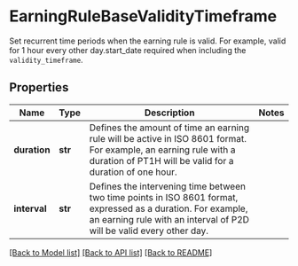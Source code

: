 # EarningRuleBaseValidityTimeframe

Set recurrent time periods when the earning rule is valid. For example, valid for 1 hour every other day.start_date required when including the `validity_timeframe`.

## Properties
Name | Type | Description | Notes
------------ | ------------- | ------------- | -------------
**duration** | **str** | Defines the amount of time an earning rule will be active in ISO 8601 format. For example, an earning rule with a duration of PT1H will be valid for a duration of one hour. | 
**interval** | **str** | Defines the intervening time between two time points in ISO 8601 format, expressed as a duration. For example, an earning rule with an interval of P2D will be valid every other day. | 

[[Back to Model list]](../README.md#documentation-for-models) [[Back to API list]](../README.md#documentation-for-api-endpoints) [[Back to README]](../README.md)


